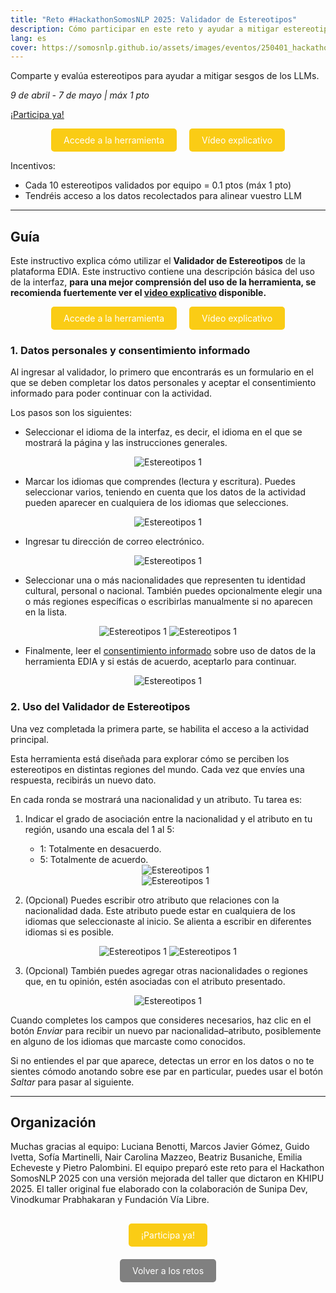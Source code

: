 ```yaml
---
title: "Reto #HackathonSomosNLP 2025: Validador de Estereotipos"
description: Cómo participar en este reto y ayudar a mitigar estereotipos en modelos de lenguaje
lang: es
cover: https://somosnlp.github.io/assets/images/eventos/250401_hackathon_sinfecha.jpg
---
```


Comparte y evalúa estereotipos para ayudar a mitigar sesgos de los LLMs.

*9 de abril - 7 de mayo | máx 1 pto*

[¡Participa ya!](https://ediadev.ngrok.app/)

<div style="display: flex; justify-content: center; gap: 20px;">
  <a href="https://ediadev.ngrok.app/" target="_blank" style="background-color:#FACC15; color:white; padding:10px 20px; text-decoration:none; border-radius:5px;">Accede a la herramienta</a>
  <a href="https://www.youtube.com/watch?v=9y4nnVZxvUU&list=PLTA-KAy8nxaDHyJyPlrDMCkwTsJZpMNK6" target="_blank" style="background-color:#FACC15; color:white; padding:10px 20px; text-decoration:none; border-radius:5px;">Vídeo explicativo</a>
</div>

Incentivos:
- Cada 10 estereotipos validados por equipo = 0.1 ptos (máx 1 pto)
- Tendréis acceso a los datos recolectados para alinear vuestro LLM

---

## Guía

Este instructivo explica cómo utilizar el **Validador de Estereotipos** de la plataforma EDIA. Este instructivo contiene una descripción básica del uso de la interfaz, **para una mejor comprensión del uso de la herramienta, se recomienda fuertemente ver el [video explicativo](https://www.youtube.com/watch?v=9y4nnVZxvUU&list=PLTA-KAy8nxaDHyJyPlrDMCkwTsJZpMNK6) disponible.**  

<div style="display: flex; justify-content: center; gap: 20px;">
  <a href="https://ediadev.ngrok.app/" target="_blank" style="background-color:#FACC15; color:white; padding:10px 20px; text-decoration:none; border-radius:5px;">Accede a la herramienta</a>
  <a href="https://www.youtube.com/watch?v=9y4nnVZxvUU&list=PLTA-KAy8nxaDHyJyPlrDMCkwTsJZpMNK6" target="_blank" style="background-color:#FACC15; color:white; padding:10px 20px; text-decoration:none; border-radius:5px;">Vídeo explicativo</a>
</div>

### 1. Datos personales y consentimiento informado

Al ingresar al validador, lo primero que encontrarás es un formulario en el que se deben completar los datos personales y aceptar el consentimiento informado para poder continuar con la actividad.

Los pasos son los siguientes:

- Seleccionar el idioma de la interfaz, es decir, el idioma en el que se mostrará la página y las instrucciones generales.
<center>
  <img src="https://somosnlp.github.io/assets/images/blog/retos_2025_estereotipos_1.png" alt="Estereotipos 1" style="max-width: 50%;">
</center>

- Marcar los idiomas que comprendes (lectura y escritura). Puedes seleccionar varios, teniendo en cuenta que los datos de la actividad pueden aparecer en cualquiera de los idiomas que selecciones.
<center>
  <img src="https://somosnlp.github.io/assets/images/blog/retos_2025_estereotipos_2.png" alt="Estereotipos 1" style="max-width: 50%;">
</center>

- Ingresar tu dirección de correo electrónico.
<center>
  <img src="https://somosnlp.github.io/assets/images/blog/retos_2025_estereotipos_3.png" alt="Estereotipos 1" style="max-width: 50%;">
</center>

- Seleccionar una o más nacionalidades que representen tu identidad cultural, personal o nacional. También puedes opcionalmente elegir una o más regiones específicas o escribirlas manualmente si no aparecen en la lista.
<center>
  <img src="https://somosnlp.github.io/assets/images/blog/retos_2025_estereotipos_4.png" alt="Estereotipos 1" style="max-width: 50%;">
    <img src="https://somosnlp.github.io/assets/images/blog/retos_2025_estereotipos_5.png" alt="Estereotipos 1" style="max-width: 50%;">
</center>

- Finalmente, leer el [consentimiento informado](https://docs.google.com/document/d/17Feum83dTqjcicgJxuWdZ3qLuL3emmVY2idGym_usLU) sobre uso de datos de la herramienta EDIA y si estás de acuerdo, aceptarlo para continuar.
<center>
  <img src="https://somosnlp.github.io/assets/images/blog/retos_2025_estereotipos_6.png" alt="Estereotipos 1" style="max-width: 50%;">
</center>

### 2. Uso del Validador de Estereotipos

Una vez completada la primera parte, se habilita el acceso a la actividad principal.

Esta herramienta está diseñada para explorar cómo se perciben los estereotipos en distintas regiones del mundo. Cada vez que envíes una respuesta, recibirás un nuevo dato.

En cada ronda se mostrará una nacionalidad y un atributo. Tu tarea es:

1. Indicar el grado de asociación entre la nacionalidad y el atributo en tu región, usando una escala del 1 al 5:

   - 1: Totalmente en desacuerdo.  
   - 5: Totalmente de acuerdo.

   <center>
    <img src="https://somosnlp.github.io/assets/images/blog/retos_2025_estereotipos_7.png" alt="Estereotipos 1" style="max-width: 50%;">
    <center>        
    <img src="https://somosnlp.github.io/assets/images/blog/retos_2025_estereotipos_8.png" alt="Estereotipos 1" style="max-width: 50%;">
    </center>
   </center>

2. (Opcional) Puedes escribir otro atributo que relaciones con la nacionalidad dada. Este atributo puede estar en cualquiera de los idiomas que seleccionaste al inicio. Se alienta a escribir en diferentes idiomas si es posible.

<center>        
  <img src="https://somosnlp.github.io/assets/images/blog/retos_2025_estereotipos_9.png" alt="Estereotipos 1" style="max-width: 50%;">
<img src="https://somosnlp.github.io/assets/images/blog/retos_2025_estereotipos_10.png" alt="Estereotipos 1" style="max-width: 50%;">
</center>

3. (Opcional) También puedes agregar otras nacionalidades o regiones que, en tu opinión, estén asociadas con el atributo presentado.

<center>
  <img src="https://somosnlp.github.io/assets/images/blog/retos_2025_estereotipos_11.png" alt="Estereotipos 1" style="max-width: 50%;">
</center>

Cuando completes los campos que consideres necesarios, haz clic en el botón *Enviar* para recibir un nuevo par nacionalidad–atributo, posiblemente en alguno de los idiomas que marcaste como conocidos.

Si no entiendes el par que aparece, detectas un error en los datos o no te sientes cómodo anotando sobre ese par en particular, puedes usar el botón *Saltar* para pasar al siguiente.

---

## Organización

Muchas gracias al equipo: Luciana Benotti, Marcos Javier Gómez, Guido Ivetta, Sofía Martinelli, Nair Carolina Mazzeo, Beatriz Busaniche, Emilia Echeveste y Pietro Palombini. El equipo preparó este reto para el Hackathon SomosNLP 2025 con una versión mejorada del taller que dictaron en KHIPU 2025. El taller original fue elaborado con la colaboración de Sunipa Dev, Vinodkumar Prabhakaran y Fundación Vía Libre. 

<center style="margin-top:40px;"><a href="https://ediadev.ngrok.app/" target="_blank" style="background-color:#FACC15; color:white; padding:10px 20px; text-decoration:none; border-radius:5px;">¡Participa ya!</a></center>

<center style="margin-top:40px;"><a href="https://somosnlp.org/hackathon/retos" target="_blank" style="background-color:gray; color:white; padding:10px 20px; text-decoration:none; border-radius:5px;">Volver a los retos</a></center>
